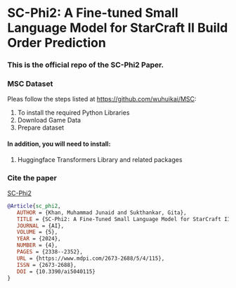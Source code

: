 # SC-Phi2: A Fine-tuned Small Language Model for StarCraft II Build Order Prediction 
### This is the official repo of the SC-Phi2 Paper. 

### MSC Dataset 
Pleas follow the steps listed at https://github.com/wuhuikai/MSC:
1. To install the required Python Libraries
2. Download Game Data
3. Prepare dataset

#### In addition, you will need to install:
1. Huggingface Transformers Library and related packages

   


### Cite the paper
[SC-Phi2](https://www.mdpi.com/2673-2688/5/4/115)

```bibtex
@Article{sc_phi2,
   AUTHOR = {Khan, Muhammad Junaid and Sukthankar, Gita},
   TITLE = {SC-Phi2: A Fine-Tuned Small Language Model for StarCraft II Build Order Prediction},
   JOURNAL = {AI},
   VOLUME = {5},
   YEAR = {2024},
   NUMBER = {4},
   PAGES = {2338--2352},
   URL = {https://www.mdpi.com/2673-2688/5/4/115},
   ISSN = {2673-2688},
   DOI = {10.3390/ai5040115}
}


